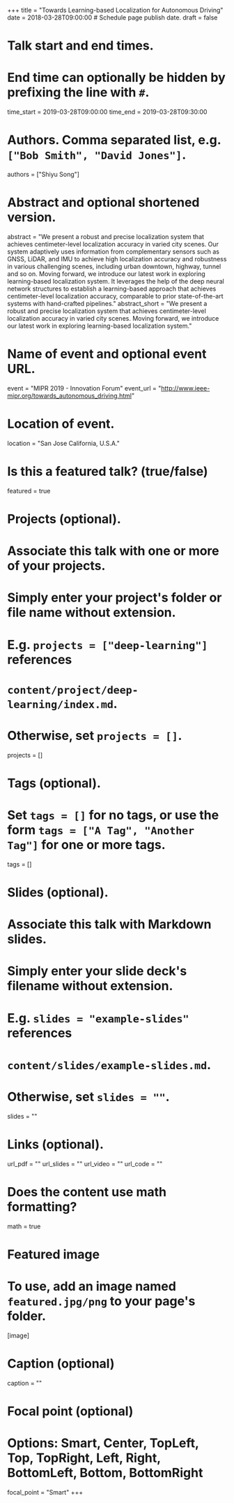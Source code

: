 +++
title = "Towards Learning-based Localization for Autonomous Driving" 
date = 2018-03-28T09:00:00  # Schedule page publish date.
draft = false

# Talk start and end times.
#   End time can optionally be hidden by prefixing the line with `#`.
time_start = 2019-03-28T09:00:00
time_end = 2019-03-28T09:30:00

# Authors. Comma separated list, e.g. `["Bob Smith", "David Jones"]`.
authors = ["Shiyu Song"]

# Abstract and optional shortened version.
abstract = "We present a robust and precise localization system that achieves centimeter-level localization accuracy in varied city scenes. Our system adaptively uses information from complementary sensors such as GNSS, LiDAR, and IMU to achieve high localization accuracy and robustness in various challenging scenes, including urban downtown, highway, tunnel and so on. Moving forward, we introduce our latest work in exploring learning-based localization system. It leverages the help of the deep neural network structures to establish a learning-based approach that achieves centimeter-level localization accuracy, comparable to prior state-of-the-art systems with hand-crafted pipelines."
abstract_short = "We present a robust and precise localization system that achieves centimeter-level localization accuracy in varied city scenes. Moving forward, we introduce our latest work in exploring learning-based localization system."

# Name of event and optional event URL.
event = "MIPR 2019 - Innovation Forum"
event_url = "http://www.ieee-mipr.org/towards_autonomous_driving.html"

# Location of event.
location = "San Jose California, U.S.A."

# Is this a featured talk? (true/false)
featured = true

# Projects (optional).
#   Associate this talk with one or more of your projects.
#   Simply enter your project's folder or file name without extension.
#   E.g. `projects = ["deep-learning"]` references 
#   `content/project/deep-learning/index.md`.
#   Otherwise, set `projects = []`.
projects = []

# Tags (optional).
#   Set `tags = []` for no tags, or use the form `tags = ["A Tag", "Another Tag"]` for one or more tags.
tags = []

# Slides (optional).
#   Associate this talk with Markdown slides.
#   Simply enter your slide deck's filename without extension.
#   E.g. `slides = "example-slides"` references 
#   `content/slides/example-slides.md`.
#   Otherwise, set `slides = ""`.
slides = ""

# Links (optional).
url_pdf = ""
url_slides = ""
url_video = ""
url_code = ""

# Does the content use math formatting?
math = true

# Featured image
# To use, add an image named `featured.jpg/png` to your page's folder. 
[image]
  # Caption (optional)
  caption = ""

  # Focal point (optional)
  # Options: Smart, Center, TopLeft, Top, TopRight, Left, Right, BottomLeft, Bottom, BottomRight
  focal_point = "Smart"
+++


